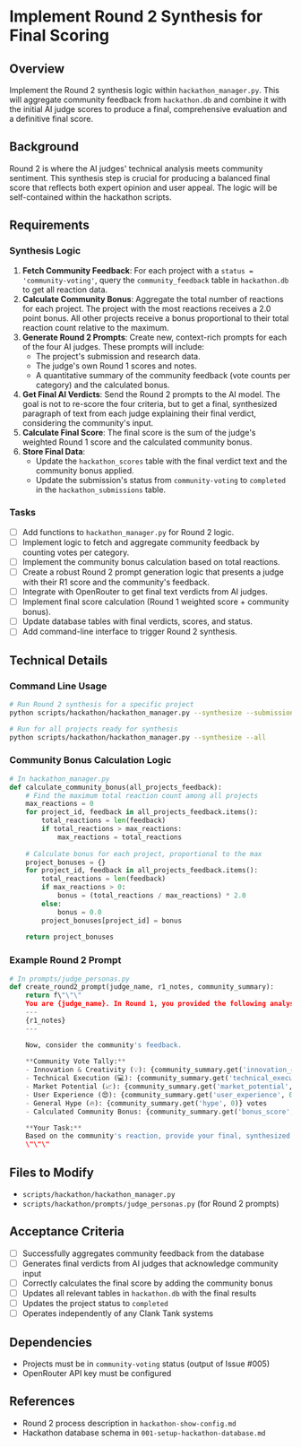 # Implement Round 2 Synthesis for Final Scoring

## Overview
Implement the Round 2 synthesis logic within `hackathon_manager.py`. This will aggregate community feedback from `hackathon.db` and combine it with the initial AI judge scores to produce a final, comprehensive evaluation and a definitive final score.

## Background
Round 2 is where the AI judges' technical analysis meets community sentiment. This synthesis step is crucial for producing a balanced final score that reflects both expert opinion and user appeal. The logic will be self-contained within the hackathon scripts.

## Requirements

### Synthesis Logic
1. **Fetch Community Feedback**: For each project with a `status = 'community-voting'`, query the `community_feedback` table in `hackathon.db` to get all reaction data.
2. **Calculate Community Bonus**: Aggregate the total number of reactions for each project. The project with the most reactions receives a 2.0 point bonus. All other projects receive a bonus proportional to their total reaction count relative to the maximum.
3. **Generate Round 2 Prompts**: Create new, context-rich prompts for each of the four AI judges. These prompts will include:
   - The project's submission and research data.
   - The judge's own Round 1 scores and notes.
   - A quantitative summary of the community feedback (vote counts per category) and the calculated bonus.
4. **Get Final AI Verdicts**: Send the Round 2 prompts to the AI model. The goal is not to re-score the four criteria, but to get a final, synthesized paragraph of text from each judge explaining their final verdict, considering the community's input.
5. **Calculate Final Score**: The final score is the sum of the judge's weighted Round 1 score and the calculated community bonus.
6. **Store Final Data**:
   - Update the `hackathon_scores` table with the final verdict text and the community bonus applied.
   - Update the submission's status from `community-voting` to `completed` in the `hackathon_submissions` table.

### Tasks
- [ ] Add functions to `hackathon_manager.py` for Round 2 logic.
- [ ] Implement logic to fetch and aggregate community feedback by counting votes per category.
- [ ] Implement the community bonus calculation based on total reactions.
- [ ] Create a robust Round 2 prompt generation logic that presents a judge with their R1 score and the community's feedback.
- [ ] Integrate with OpenRouter to get final text verdicts from AI judges.
- [ ] Implement final score calculation (Round 1 weighted score + community bonus).
- [ ] Update database tables with final verdicts, scores, and status.
- [ ] Add command-line interface to trigger Round 2 synthesis.

## Technical Details

### Command Line Usage
```bash
# Run Round 2 synthesis for a specific project
python scripts/hackathon/hackathon_manager.py --synthesize --submission-id <id>

# Run for all projects ready for synthesis
python scripts/hackathon/hackathon_manager.py --synthesize --all
```

### Community Bonus Calculation Logic
```python
# In hackathon_manager.py
def calculate_community_bonus(all_projects_feedback):
    # Find the maximum total reaction count among all projects
    max_reactions = 0
    for project_id, feedback in all_projects_feedback.items():
        total_reactions = len(feedback)
        if total_reactions > max_reactions:
            max_reactions = total_reactions
    
    # Calculate bonus for each project, proportional to the max
    project_bonuses = {}
    for project_id, feedback in all_projects_feedback.items():
        total_reactions = len(feedback)
        if max_reactions > 0:
            bonus = (total_reactions / max_reactions) * 2.0
        else:
            bonus = 0.0
        project_bonuses[project_id] = bonus
        
    return project_bonuses
```

### Example Round 2 Prompt
```python
# In prompts/judge_personas.py
def create_round2_prompt(judge_name, r1_notes, community_summary):
    return f\"\"\"
    You are {judge_name}. In Round 1, you provided the following analysis:
    ---
    {r1_notes}
    ---

    Now, consider the community's feedback.
    
    **Community Vote Tally:**
    - Innovation & Creativity (💡): {community_summary.get('innovation_creativity', 0)} votes
    - Technical Execution (💻): {community_summary.get('technical_execution', 0)} votes
    - Market Potential (📈): {community_summary.get('market_potential', 0)} votes
    - User Experience (😍): {community_summary.get('user_experience', 0)} votes
    - General Hype (🔥): {community_summary.get('hype', 0)} votes
    - Calculated Community Bonus: {community_summary.get('bonus_score', 0.0):.2f} / 2.00

    **Your Task:**
    Based on the community's reaction, provide your final, synthesized verdict. Do you stand by your initial assessment, or does the community's feedback change your perspective? For instance, if they loved the user experience but you didn't, address that disconnect. Your final score from Round 1 will stand, but this is your chance to provide the final word.
    \"\"\"
```

## Files to Modify
- `scripts/hackathon/hackathon_manager.py`
- `scripts/hackathon/prompts/judge_personas.py` (for Round 2 prompts)

## Acceptance Criteria
- [ ] Successfully aggregates community feedback from the database
- [ ] Generates final verdicts from AI judges that acknowledge community input
- [ ] Correctly calculates the final score by adding the community bonus
- [ ] Updates all relevant tables in `hackathon.db` with the final results
- [ ] Updates the project status to `completed`
- [ ] Operates independently of any Clank Tank systems

## Dependencies
- Projects must be in `community-voting` status (output of Issue #005)
- OpenRouter API key must be configured

## References
- Round 2 process description in `hackathon-show-config.md`
- Hackathon database schema in `001-setup-hackathon-database.md`